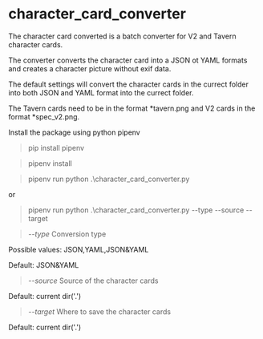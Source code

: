 # character_card_converter
The character card converted is a batch converter for V2 and Tavern character cards.

The converter converts the character card into a JSON ot YAML formats and creates a character picture without exif data.

The default settings will convert the character cards in the currect folder into both JSON and YAML format into the currect folder.

The Tavern cards need to be in the format *tavern.png and V2 cards in the format *spec_v2.png.

Install the package using python pipenv
>pip install pipenv

>pipenv install

>pipenv run python .\character_card_converter.py

or
>pipenv run python .\character_card_converter.py --type <type> --source <source dir> --target <target dir>

>_--type_
Conversion type

Possible values: JSON,YAML,JSON&YAML

Default: JSON&YAML

>_--source_
Source of the character cards

Default: current dir('.')

>_--target_
Where to save the character cards

Default: current dir('.')